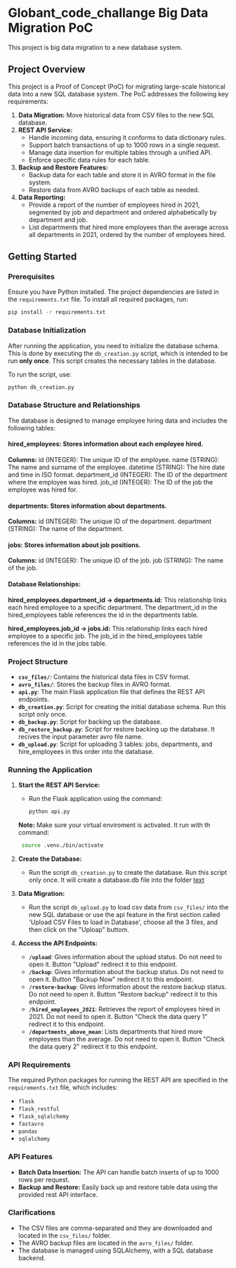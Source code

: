 # Globant_code_challange Big Data Migration PoC
This project is big data migration to a new database system.

## Project Overview

This project is a Proof of Concept (PoC) for migrating large-scale historical data into a new SQL database system. The PoC addresses the following key requirements:

1. **Data Migration:** Move historical data from CSV files to the new SQL database.
2. **REST API Service:** 
   - Handle incoming data, ensuring it conforms to data dictionary rules.
   - Support batch transactions of up to 1000 rows in a single request.
   - Manage data insertion for multiple tables through a unified API.
   - Enforce specific data rules for each table.
3. **Backup and Restore Features:**
   - Backup data for each table and store it in AVRO format in the file system.
   - Restore data from AVRO backups of each table as needed.
4. **Data Reporting:**
   - Provide a report of the number of employees hired in 2021, segmented by job and department and ordered alphabetically by department and job.
   - List departments that hired more employees than the average across all departments in 2021, ordered by the number of employees hired.

## Getting Started

### Prerequisites

Ensure you have Python installed. The project dependencies are listed in the `requirements.txt` file. To install all required packages, run:

```bash
pip install -r requirements.txt
```

### Database Initialization

After running the application, you need to initialize the database schema. This is done by executing the `db_creation.py` script, which is intended to be run **only once**. This script creates the necessary tables in the database.

To run the script, use:

```bash
python db_creation.py
```

### Database Structure and Relationships
The database is designed to manage employee hiring data and includes the following tables:

#### hired_employees: Stores information about each employee hired.

**Columns:**
id (INTEGER): The unique ID of the employee.
name (STRING): The name and surname of the employee.
datetime (STRING): The hire date and time in ISO format.
department_id (INTEGER): The ID of the department where the employee was hired.
job_id (INTEGER): The ID of the job the employee was hired for.

#### departments: Stores information about departments.

**Columns:**
id (INTEGER): The unique ID of the department.
department (STRING): The name of the department.

#### jobs: Stores information about job positions.

**Columns:**
id (INTEGER): The unique ID of the job.
job (STRING): The name of the job.

#### Database Relationships:
**hired_employees.department_id → departments.id:**
This relationship links each hired employee to a specific department. The department_id in the hired_employees table references the id in the departments table.

**hired_employees.job_id → jobs.id:**
This relationship links each hired employee to a specific job. The job_id in the hired_employees table references the id in the jobs table.


### Project Structure

- **`csv_files/`**: Contains the historical data files in CSV format.
- **`avro_files/`**: Stores the backup files in AVRO format.
- **`api.py`**: The main Flask application file that defines the REST API endpoints.
- **`db_creation.py`**: Script for creating the initial database schema. Run this script only once.
- **`db_backup.py`**: Script for backing up the database.
- **`db_restore_backup.py`**: Script for restore backing up the database. It recives the input parameter avro file name.
- **`db_upload.py`**: Script for uploading 3 tables: jobs, departments, and hire_employees in this order into the database.


### Running the Application

1. **Start the REST API Service:**
   - Run the Flask application using the command:
     ```bash
     python api.py
     ```
    **Note:** Make sure your virtual enviroment is activated. It run with th command:
    ```bash
     source .venv./bin/activate
     ```

2. **Create the Database:**
   - Run the script `db_creation.py` to create the database. Run this script only once. It will create a database.db file into the folder [text](FLASK-API/instance) 

3. **Data Migration:**
   - Run the script `db_upload.py` to load csv data from `csv_files/` into the new SQL database or use the api feature in the first section called 'Upload CSV Files to load in Database', choose all the 3 files, and then click on the "Uploap" buttom.

4. **Access the API Endpoints:**
   - **`/upload`**: Gives information about the upload status. Do not need to open it. Button "Upload" redirect it to this endpoint.
   - **`/backup`**: Gives information about the backup status. Do not need to open it. Button "Backup Now" redirect it to this endpoint.
   - **`/restore-backup`**: Gives information about the restore backup status. Do not need to open it. Button "Restore backup" redirect it to this endpoint.
   - **`/hired_employees_2021`**: Retrieves the report of employees hired in 2021. Do not need to open it. Button "Check the data query 1" redirect it to this endpoint.
   - **`/departments_above_mean`**: Lists departments that hired more employees than the average. Do not need to open it. Button "Check the data query 2" redirect it to this endpoint.

### API Requirements

The required Python packages for running the REST API are specified in the `requirements.txt` file, which includes:

- `flask`
- `flask_restful`
- `flask_sqlalchemy`
- `fastavro`
- `pandas`
- `sqlalchemy`

### API Features

- **Batch Data Insertion:** The API can handle batch inserts of up to 1000 rows per request.
- **Backup and Restore:** Easily back up and restore table data using the provided rest API interface.

### Clarifications

- The CSV files are comma-separated and they are downloaded and located in the `csv_files/` folder.
- The AVRO backup files are located in the `avro_files/` folder.
- The database is managed using SQLAlchemy, with a SQL database backend.
